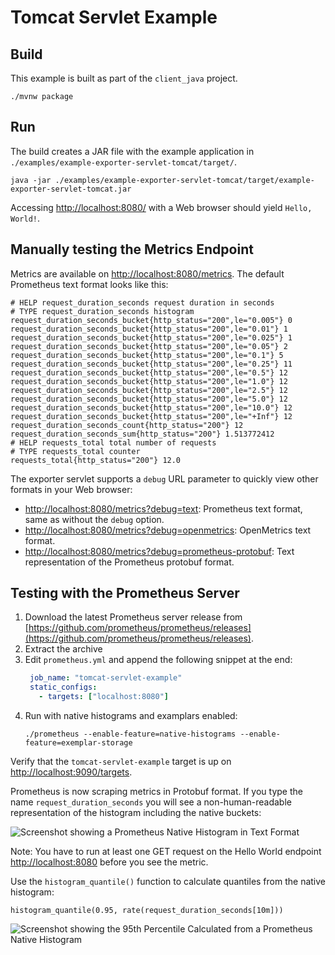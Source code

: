 # Tomcat Servlet Example

## Build

This example is built as part of the `client_java` project.

```
./mvnw package
```

## Run

The build creates a JAR file with the example application in `./examples/example-exporter-servlet-tomcat/target/`.

```
java -jar ./examples/example-exporter-servlet-tomcat/target/example-exporter-servlet-tomcat.jar
```

Accessing [http://localhost:8080/](http://localhost:8080/) with a Web browser should yield `Hello, World!`.

## Manually testing the Metrics Endpoint

Metrics are available on [http://localhost:8080/metrics](http://localhost:8080/metrics). The default Prometheus text format looks like this:

```
# HELP request_duration_seconds request duration in seconds
# TYPE request_duration_seconds histogram
request_duration_seconds_bucket{http_status="200",le="0.005"} 0
request_duration_seconds_bucket{http_status="200",le="0.01"} 1
request_duration_seconds_bucket{http_status="200",le="0.025"} 1
request_duration_seconds_bucket{http_status="200",le="0.05"} 2
request_duration_seconds_bucket{http_status="200",le="0.1"} 5
request_duration_seconds_bucket{http_status="200",le="0.25"} 11
request_duration_seconds_bucket{http_status="200",le="0.5"} 12
request_duration_seconds_bucket{http_status="200",le="1.0"} 12
request_duration_seconds_bucket{http_status="200",le="2.5"} 12
request_duration_seconds_bucket{http_status="200",le="5.0"} 12
request_duration_seconds_bucket{http_status="200",le="10.0"} 12
request_duration_seconds_bucket{http_status="200",le="+Inf"} 12
request_duration_seconds_count{http_status="200"} 12
request_duration_seconds_sum{http_status="200"} 1.513772412
# HELP requests_total total number of requests
# TYPE requests_total counter
requests_total{http_status="200"} 12.0
```

The exporter servlet supports a `debug` URL parameter to quickly view other formats in your Web browser:

* [http://localhost:8080/metrics?debug=text](http://localhost:8080/metrics?debug=text): Prometheus text format, same as without the `debug` option.
* [http://localhost:8080/metrics?debug=openmetrics](http://localhost:8080/metrics?debug=openmetrics): OpenMetrics text format.
* [http://localhost:8080/metrics?debug=prometheus-protobuf](http://localhost:8080/metrics?debug=prometheus-protobuf): Text representation of the Prometheus protobuf format.

## Testing with the Prometheus Server

1. Download the latest Prometheus server release from [https://github.com/prometheus/prometheus/releases](https://github.com/prometheus/prometheus/releases).
2. Extract the archive
3. Edit `prometheus.yml` and append the following snippet at the end:
   ```yaml
    job_name: "tomcat-servlet-example"
    static_configs:
      - targets: ["localhost:8080"]
   ```
4. Run with native histograms and examplars enabled:
   ```shell
   ./prometheus --enable-feature=native-histograms --enable-feature=exemplar-storage
   ```

Verify that the `tomcat-servlet-example` target is up on [http://localhost:9090/targets](http://localhost:9090/targets).

Prometheus is now scraping metrics in Protobuf format. If you type the name `request_duration_seconds` you will see a non-human-readable representation of the histogram including the native buckets:

![Screenshot showing a Prometheus Native Histogram in Text Format](https://github.com/prometheus/client_java/assets/330535/863efe0b-a9eb-40ae-a078-72497abc6f04)

Note: You have to run at least one GET request on the Hello World endpoint [http://localhost:8080](http://localhost:8080) before you see the metric.

Use the `histogram_quantile()` function to calculate quantiles from the native histogram:

```
histogram_quantile(0.95, rate(request_duration_seconds[10m]))
```

![Screenshot showing the 95th Percentile Calculated from a Prometheus Native Histogram](https://github.com/prometheus/client_java/assets/330535/889fb769-9445-4f6f-8540-2b1ddffca55e)
